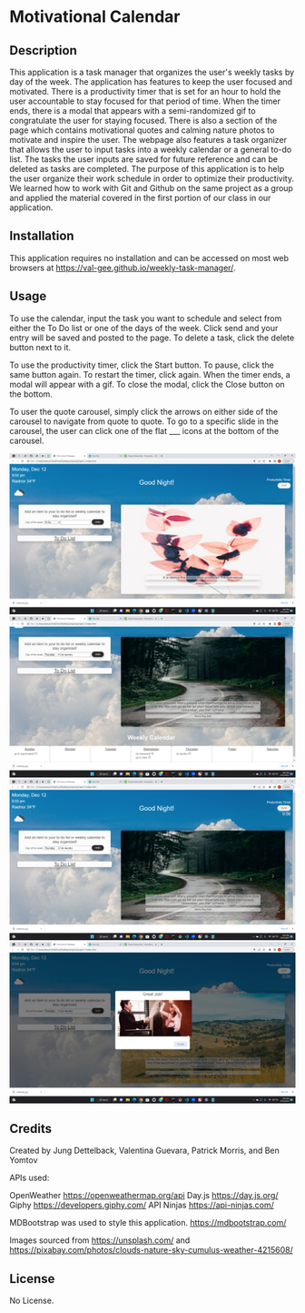 # Motivational Calendar

## Description

This application is a task manager that organizes the user's weekly tasks by day of the week. The application has features to keep the user focused and motivated. There is a productivity timer that is set for an hour to hold the user accountable to stay focused for that period of time. When the timer ends, there is a modal that appears with a semi-randomized gif to congratulate the user for staying focused. There is also a section of the page which contains motivational quotes and calming nature photos to motivate and inspire the user. The webpage also features a task organizer that allows the user to input tasks into a weekly calendar or a general to-do list. The tasks the user inputs are saved for future reference and can be deleted as tasks are completed. The purpose of this application is to help the user organize their work schedule in order to optimize their productivity. We learned how to work with Git and Github on the same project as a group and applied the material covered in the first portion of our class in our application. 


## Installation

This application requires no installation and can be accessed on most web browsers at https://val-gee.github.io/weekly-task-manager/.

## Usage

To use the calendar, input the task you want to schedule and select from either the To Do list or one of the days of the week. Click send and your entry will be saved and posted to the page. To delete a task, click the delete button next to it.

To use the productivity timer, click the Start button. To pause, click the same button again. To restart the timer, click again. When the timer ends, a modal will appear with a gif. To close the modal, click the Close button on the bottom.

To user the quote carousel, simply click the arrows on either side of the carousel to navigate from quote to quote. To go to a specific slide in the carousel, the user can click one of the flat ___ icons at the bottom of the carousel. 

![screenshot](./Assets/images/screenshot.png)
![screenshot-bottom](./Assets/images/screenshot2.png)
![screenshot-timer](./Assets/images/screenshot3.png)
![screenshot-modal](./Assets/images/screenshot4.png)

## Credits

Created by Jung Dettelback, Valentina Guevara, Patrick Morris, and Ben Yomtov

APIs used: 

OpenWeather https://openweathermap.org/api
Day.js https://day.js.org/
Giphy https://developers.giphy.com/
API Ninjas https://api-ninjas.com/

MDBootstrap was used to style this application. https://mdbootstrap.com/

Images sourced from https://unsplash.com/ and https://pixabay.com/photos/clouds-nature-sky-cumulus-weather-4215608/

## License

No License.
